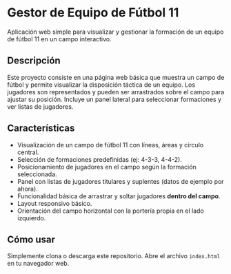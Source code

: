 # Gestor de Equipo de Fútbol 11

Aplicación web simple para visualizar y gestionar la formación de un equipo de fútbol 11 en un campo interactivo.

## Descripción

Este proyecto consiste en una página web básica que muestra un campo de fútbol y permite visualizar la disposición táctica de un equipo. Los jugadores son representados y pueden ser arrastrados sobre el campo para ajustar su posición. Incluye un panel lateral para seleccionar formaciones y ver listas de jugadores.

## Características

* Visualización de un campo de fútbol 11 con líneas, áreas y círculo central.
* Selección de formaciones predefinidas (ej: 4-3-3, 4-4-2).
* Posicionamiento de jugadores en el campo según la formación seleccionada.
* Panel con listas de jugadores titulares y suplentes (datos de ejemplo por ahora).
* Funcionalidad básica de arrastrar y soltar jugadores **dentro del campo**.
* Layout responsivo básico.
* Orientación del campo horizontal con la portería propia en el lado izquierdo.

## Cómo usar

Simplemente clona o descarga este repositorio. Abre el archivo `index.html` en tu navegador web.
